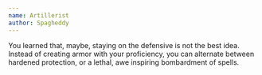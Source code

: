 ```yaml
---
name: Artillerist
author: Spagheddy
---
```

You learned that, maybe, staying on the defensive is not the best idea. Instead of creating armor with your proficiency, you can alternate between hardened protection, or a lethal, awe inspiring bombardment of spells.
